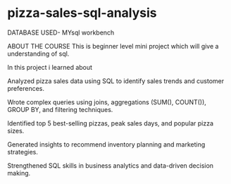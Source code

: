 # pizza-sales-sql-analysis

DATABASE USED- MYsql workbench

ABOUT THE COURSE
This is beginner level mini project which will give a understanding of sql.

In this project i learned about

Analyzed pizza sales data using SQL to identify sales trends and customer preferences.

Wrote complex queries using joins, aggregations (SUM(), COUNT()), GROUP BY, and filtering techniques.

Identified top 5 best-selling pizzas, peak sales days, and popular pizza sizes.

Generated insights to recommend inventory planning and marketing strategies.

Strengthened SQL skills in business analytics and data-driven decision making.




